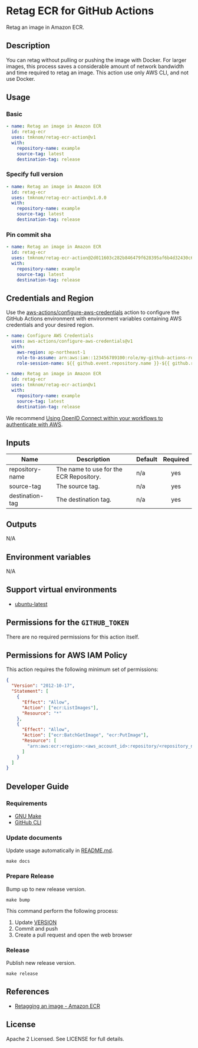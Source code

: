 # Retag ECR for GitHub Actions

Retag an image in Amazon ECR.

## Description

You can retag without pulling or pushing the image with Docker.
For larger images, this process saves a considerable amount of network bandwidth and time required to retag an image.
This action use only AWS CLI, and not use Docker.

## Usage

### Basic

```yaml
- name: Retag an image in Amazon ECR
  id: retag-ecr
  uses: tmknom/retag-ecr-action@v1
  with:
    repository-name: example
    source-tag: latest
    destination-tag: release
```

### Specify full version

```yaml
- name: Retag an image in Amazon ECR
  id: retag-ecr
  uses: tmknom/retag-ecr-action@v1.0.0
  with:
    repository-name: example
    source-tag: latest
    destination-tag: release
```

### Pin commit sha

```yaml
- name: Retag an image in Amazon ECR
  id: retag-ecr
  uses: tmknom/retag-ecr-action@2d011603c282b846479f628395af6b4d32430c64
  with:
    repository-name: example
    source-tag: latest
    destination-tag: release
```

## Credentials and Region

Use the [aws-actions/configure-aws-credentials](https://github.com/aws-actions/configure-aws-credentials) action to
configure the GitHub Actions environment with environment variables containing AWS credentials and your desired region.

```yaml
- name: Configure AWS Credentials
  uses: aws-actions/configure-aws-credentials@v1
  with:
    aws-region: ap-northeast-1
    role-to-assume: arn:aws:iam::123456789100:role/my-github-actions-role
    role-session-name: ${{ github.event.repository.name }}-${{ github.run_id }}

- name: Retag an image in Amazon ECR
  id: retag-ecr
  uses: tmknom/retag-ecr-action@v1
  with:
    repository-name: example
    source-tag: latest
    destination-tag: release
```

We recommend [Using OpenID Connect within your workflows to authenticate with AWS](https://docs.github.com/en/actions/deployment/security-hardening-your-deployments/configuring-openid-connect-in-amazon-web-services).

## Inputs

| Name            | Description                             | Default | Required |
| --------------- | --------------------------------------- | ------- | :------: |
| repository-name | The name to use for the ECR Repository. | n/a     |   yes    |
| source-tag      | The source tag.                         | n/a     |   yes    |
| destination-tag | The destination tag.                    | n/a     |   yes    |

## Outputs

N/A

## Environment variables

N/A

## Support virtual environments

- [ubuntu-latest](https://github.com/actions/virtual-environments/blob/main/images/linux/Ubuntu2004-Readme.md)

## Permissions for the `GITHUB_TOKEN`

There are no required permissions for this action itself.

## Permissions for AWS IAM Policy

This action requires the following minimum set of permissions:

```json
{
  "Version": "2012-10-17",
  "Statement": [
    {
      "Effect": "Allow",
      "Action": ["ecr:ListImages"],
      "Resource": "*"
    },
    {
      "Effect": "Allow",
      "Action": ["ecr:BatchGetImage", "ecr:PutImage"],
      "Resource": [
        "arn:aws:ecr:<region>:<aws_account_id>:repository/<repository_name>"
      ]
    }
  ]
}
```

## Developer Guide

### Requirements

- [GNU Make](https://www.gnu.org/software/make/)
- [GitHub CLI](https://cli.github.com/)

### Update documents

Update usage automatically in [README.md](/README.md).

```shell
make docs
```

### Prepare Release

Bump up to new release version.

```shell
make bump
```

This command perform the following process:

1. Update [VERSION](/VERSION)
2. Commit and push
3. Create a pull request and open the web browser

### Release

Publish new release version.

```shell
make release
```

## References

- [Retagging an image - Amazon ECR](https://docs.aws.amazon.com/AmazonECR/latest/userguide/image-retag.html)

## License

Apache 2 Licensed. See LICENSE for full details.
